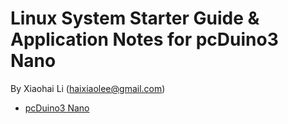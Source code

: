 # Linux System Starter Guide & Application Notes for pcDuino3 Nano

By Xiaohai Li (haixiaolee@gmail.com)

* [pcDuino3 Nano](pcduino3_nano.md)

